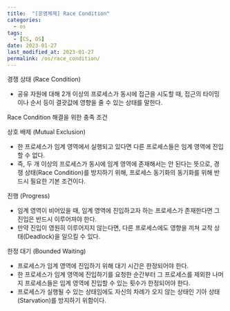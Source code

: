 ```yaml
---
title:  "[운영체제] Race Condition"
categories:
  - os
tags:
  - [CS, OS]
date: 2023-01-27
last_modified_at: 2023-01-27
permalink: /os/race_condition/
---
```


경쟁 상태 (Race Condition)
* 공유 자원에 대해 2개 이상의 프로세스가 동시에 접근을 시도할 때, 접근의 타이밍이나 순서 등이 결괏값에 영향을 줄 수 있는 상태를 말한다.

Race Condition 해결을 위한 충족 조건

상호 배제 (Mutual Exclusion)
* 한 프로세스가 임계 영역에서 실행되고 있다면 다른 프로세스들은 임계 영역에 진입할 수 없다.
* 즉, 두 개 이상의 프로세스가 동시에 임계 영역에 존재해서는 안 된다는  뜻으로, 경쟁 상태(Race Condition)를 방지하기 위해, 프로세스 동기화의 동기화를 위해 반드시 필요한 기본 조건이다.

진행 (Progress)
* 임계 영역이 비어있을 때, 임계 영역에 진입하고자 하는 프로세스가 존재한다면 그 진입은 반드시 이루어져야 한다.
* 만약 진입이 영원히 이루어지지 않는다면, 다른 프로세스에도 영향을 끼쳐 교착 상태(Deadlock)을 일으킬 수 있다.

한정 대기 (Bounded Waiting)
* 프로세스가 임계 영역에 진입하기 위해 대기 시간은 한정되어야 한다.
* 한 프로세스가 임계 영역에 진입하기를 요청한 순간부터 그 프로세스를 제외한 나머지 프로세스들은 임계 영역에 진입할 수 있는 횟수가 한정되어야 한다.
* 프로세스가 실행될 수 있는 상태임에도 자신의 차례가 오지 않는 상태인 기아 상태(Starvation)를 방지하기 위함이다.
